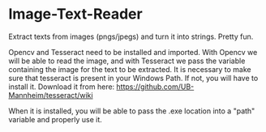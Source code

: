 # Image-Text-Reader
Extract texts from images (pngs/jpegs) and turn it into strings. Pretty fun.

Opencv and Tesseract need to be installed and imported.
With Opencv we will be able to read the image, and with Tesseract we pass the variable containing the image for the text to be extracted.
It is necessary to make sure that tesseract is present in your Windows Path. If not, you will have to install it. Download it from here:
https://github.com/UB-Mannheim/tesseract/wiki

When it is installed, you will be able to pass the .exe location into a "path" variable and properly use it.
